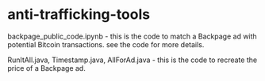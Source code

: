 # anti-trafficking-tools

backpage_public_code.ipynb - this is the code to match a Backpage ad with potential Bitcoin transactions. see the code for more details.


RunItAll.java, Timestamp.java, AllForAd.java - this is the code to recreate the price of a Backpage ad.
